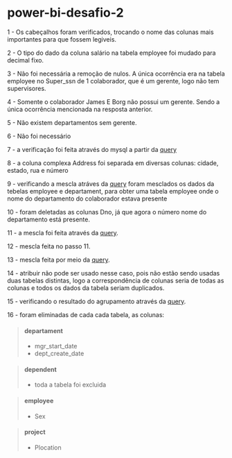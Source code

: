 # power-bi-desafio-2 

1 - Os cabeçalhos foram verificados, trocando o nome das colunas mais importantes para que fossem legiveis.

2 - O tipo do dado da coluna salário na tabela employee foi mudado para decimal fixo.

3 - Não foi necessária a remoção de nulos. A única ocorrência era na tabela employee no Super_ssn de 1 colaborador, que é um gerente, logo não tem supervisores.

4 - Somente o colaborador James E Borg não possui um gerente. Sendo a única ocorrência mencionada na resposta anterior.

5 - Não existem departamentos sem gerente.

6 - Não foi necessário

7 - a verificação foi feita através do mysql a partir da [query](queries/query_total_hours_by_project.sql)

8 - a coluna complexa Address foi separada em diversas colunas: cidade, estado, rua e número

9 - verificando a mescla atráves da [query](queries/query_employee_by_department.sql) foram mesclados os dados da tebelas employee e departament, para obter uma tabela employee onde o nome do departamento do colaborador estava presente

10 - foram deletadas as colunas Dno, já que agora o número nome do departamento está presente.

11 - a mescla foi feita através da [query](queries/query_employee_super.sql).

12 - mescla feita no passo 11.

13 - mescla feita por meio da [query](queries/query_dept_by_location.sql).

14 - atribuir não pode ser usado nesse caso, pois não estão sendo usadas duas tabelas distintas, logo a correspondência de colunas seria de todas as colunas e todos os dados da tabela seriam duplicados.

15 - verificando o resultado do agrupamento através da [query](queries/total_employees_by_super.sql).

16 - foram eliminadas de cada cada tabela, as colunas:
> #### departament
>
> - mgr_start_date
> - dept_create_date

> #### dependent
> - toda a tabela foi excluida

> #### employee
> - Sex

> #### project
> - Plocation
